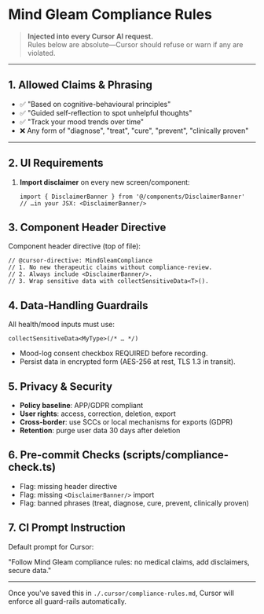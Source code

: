 # Mind Gleam Compliance Rules

> **Injected into every Cursor AI request.**  
> Rules below are absolute—Cursor should refuse or warn if any are violated.

---

## 1. Allowed Claims & Phrasing  
- ✅ "Based on cognitive-behavioural principles"  
- ✅ "Guided self-reflection to spot unhelpful thoughts"  
- ✅ "Track your mood trends over time"  
- ❌ Any form of "diagnose", "treat", "cure", "prevent", "clinically proven"

---

## 2. UI Requirements  
1. **Import disclaimer** on every new screen/component:  
   ```tsx
   import { DisclaimerBanner } from '@/components/DisclaimerBanner'
   // …in your JSX: <DisclaimerBanner/>
   ```

## 3. Component Header Directive
Component header directive (top of file):
```tsx
// @cursor-directive: MindGleamCompliance
// 1. No new therapeutic claims without compliance-review.
// 2. Always include <DisclaimerBanner/>.
// 3. Wrap sensitive data with collectSensitiveData<T>().
```

## 4. Data-Handling Guardrails

All health/mood inputs must use:
```tsx
collectSensitiveData<MyType>(/* … */)
```
- Mood-log consent checkbox REQUIRED before recording.
- Persist data in encrypted form (AES-256 at rest, TLS 1.3 in transit).

## 5. Privacy & Security

- **Policy baseline**: APP/GDPR compliant
- **User rights**: access, correction, deletion, export
- **Cross-border**: use SCCs or local mechanisms for exports (GDPR)
- **Retention**: purge user data 30 days after deletion

## 6. Pre-commit Checks (scripts/compliance-check.ts)

- Flag: missing header directive
- Flag: missing `<DisclaimerBanner/>` import
- Flag: banned phrases (treat, diagnose, cure, prevent, clinically proven)

## 7. CI Prompt Instruction

Default prompt for Cursor:

"Follow Mind Gleam compliance rules: no medical claims, add disclaimers, secure data."

---

Once you've saved this in `./.cursor/compliance-rules.md`, Cursor will enforce all guard-rails automatically.
